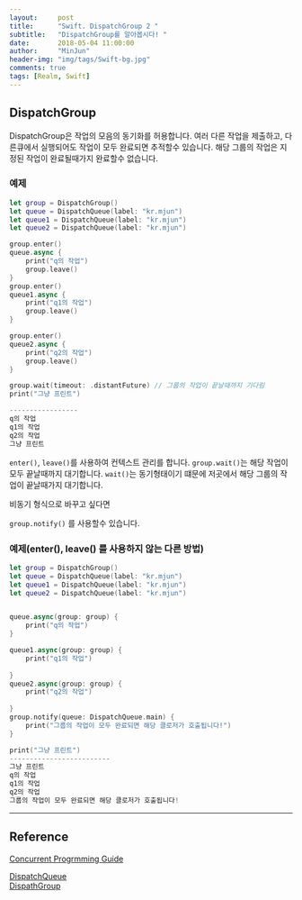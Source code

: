 ```yaml
---
layout:     post
title:      "Swift. DispatchGroup 2 "
subtitle:   "DispatchGroup를 알아봅시다! "
date:       2018-05-04 11:00:00
author:     "MinJun"
header-img: "img/tags/Swift-bg.jpg"
comments: true 
tags: [Realm, Swift]
---
```


## DispatchGroup 

DispatchGroup은 작업의 모음의 동기화를 허용합니다. 여러 다른 작업을 제출하고, 다른큐에서 실행되어도 작업이 모두 완료되면 추적할수 있습니다. 해당 그룹의 작업은 지정된 작업이 완료될때가지 완료할수 없습니다. 

### 예제 

```swift
let group = DispatchGroup()
let queue = DispatchQueue(label: "kr.mjun")
let queue1 = DispatchQueue(label: "kr.mjun")
let queue2 = DispatchQueue(label: "kr.mjun")

group.enter()
queue.async {
    print("q의 작업")
    group.leave()
}
group.enter()
queue1.async {
    print("q1의 작업")
    group.leave()
}

group.enter()
queue2.async {
    print("q2의 작업")
    group.leave()
}

group.wait(timeout: .distantFuture) // 그룹의 작업이 끝날때까지 기다림
print("그냥 프린트")

-----------------
q의 작업
q1의 작업
q2의 작업
그냥 프린트
```

`enter()`, `leave()`를 사용하여 컨텍스트 관리를 합니다. `group.wait()`는 해당 작업이 모두 끝날때까지 대기합니다. `wait()`는 동기형태이기 떄문에 저곳에서 해당 그룹의 작업이 끝날때가지 대기합니다. 

비동기 형식으로 바꾸고 싶다면

`group.notify()` 를 사용할수 있습니다.

### 예제(enter(), leave() 를 사용하지 않는 다른 방법)

```swift
let group = DispatchGroup()
let queue = DispatchQueue(label: "kr.mjun")
let queue1 = DispatchQueue(label: "kr.mjun")
let queue2 = DispatchQueue(label: "kr.mjun")


queue.async(group: group) {
    print("q의 작업")
}

queue1.async(group: group) {
    print("q1의 작업")
    
}
queue2.async(group: group) {
    print("q2의 작업")
    
}
group.notify(queue: DispatchQueue.main) {
    print("그룹의 작업이 모두 완료되면 해당 클로저가 호출됩니다!")
}

print("그냥 프린트")
-------------------------
그냥 프린트
q의 작업
q1의 작업
q2의 작업
그룹의 작업이 모두 완료되면 해당 클로저가 호출됩니다!
```


---

## Reference 

[Concurrent Progrmming Guide](https://developer.apple.com/library/content/documentation/General/Conceptual/ConcurrencyProgrammingGuide/OperationQueues/OperationQueues.html#//apple_ref/doc/uid/TP40008091-CH102-SW15)<br>

[DispatchQueue](https://developer.apple.com/documentation/dispatch/dispatchqueue)<br>
[DispathGroup](https://developer.apple.com/documentation/dispatch/dispatchgroup)